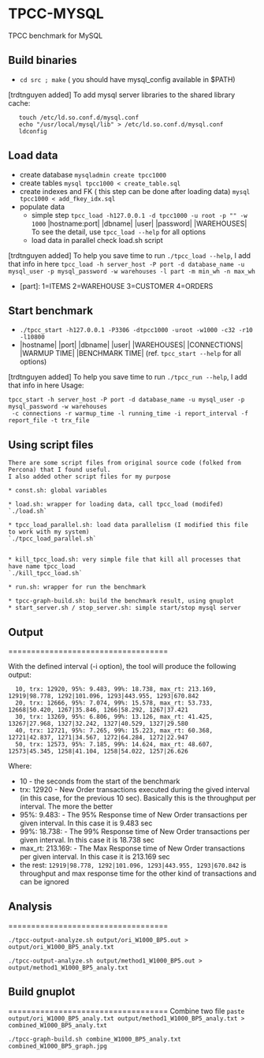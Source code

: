 # TPCC-MYSQL
TPCC benchmark for MySQL

## Build binaries
   * `cd src ; make`
   ( you should have mysql_config available in $PATH)
	
[trdtnguyen added]
To add mysql server libraries to the shared library cache:
```
   touch /etc/ld.so.conf.d/mysql.conf
   echo "/usr/local/mysql/lib" > /etc/ld.so.conf.d/mysql.conf 
   ldconfig
```
## Load data
   * create database
     `mysqladmin create tpcc1000`
   * create tables
     `mysql tpcc1000 < create_table.sql`
   * create indexes and FK ( this step can be done after loading data)
     `mysql tpcc1000 < add_fkey_idx.sql`
   * populate data
     - simple step
       `tpcc_load -h127.0.0.1 -d tpcc1000 -u root -p "" -w 1000`
                 |hostname:port| |dbname| |user| |password| |WAREHOUSES|
       To see the detail, use `tpcc_load --help` for all options
     - load data in parallel 
       check load.sh script

[trdtnguyen added]
To help you save time to run `./tpcc_load --help`, I add that info in here
`tpcc_load -h server_host -P port -d database_name -u mysql_user -p mysql_password -w warehouses -l part -m min_wh -n max_wh`

* [part]: 1=ITEMS 2=WAREHOUSE 3=CUSTOMER 4=ORDERS


## Start benchmark
   * `./tpcc_start -h127.0.0.1 -P3306 -dtpcc1000 -uroot -w1000 -c32 -r10 -l10800`
   * |hostname| |port| |dbname| |user| |WAREHOUSES| |CONNECTIONS| |WARMUP TIME| |BENCHMARK TIME|
   (ref. `tpcc_start --help` for all options) 

[trdtnguyen added]
To help you save time to run `./tpcc_run --help`, I add that info in here
Usage: 
```
tpcc_start -h server_host -P port -d database_name -u mysql_user -p mysql_password -w warehouses
 -c connections -r warmup_time -l running_time -i report_interval -f report_file -t trx_file 
```
## Using script files
	There are some script files from original source code (folked from Percona) that I found useful.
	I also added other script files for my purpose

	* const.sh: global variables

	* load.sh: wrapper for loading data, call tpcc_load (modifed)
	`./load.sh`

	* tpcc_load_parallel.sh: load data parallelism (I modified this file to work with my system)
	`./tpcc_load_parallel.sh`


	* kill_tpcc_load.sh: very simple file that kill all processes that have name tpcc_load
	`./kill_tpcc_load.sh`

	* run.sh: wrapper for run the benchmark
	
	* tpcc-graph-build.sh: build the benchmark result, using gnuplot
	* start_server.sh / stop_server.sh: simple start/stop mysql server
	
	

## Output
===================================

With the defined interval (-i option), the tool will produce the following output:
```
  10, trx: 12920, 95%: 9.483, 99%: 18.738, max_rt: 213.169, 12919|98.778, 1292|101.096, 1293|443.955, 1293|670.842
  20, trx: 12666, 95%: 7.074, 99%: 15.578, max_rt: 53.733, 12668|50.420, 1267|35.846, 1266|58.292, 1267|37.421
  30, trx: 13269, 95%: 6.806, 99%: 13.126, max_rt: 41.425, 13267|27.968, 1327|32.242, 1327|40.529, 1327|29.580
  40, trx: 12721, 95%: 7.265, 99%: 15.223, max_rt: 60.368, 12721|42.837, 1271|34.567, 1272|64.284, 1272|22.947
  50, trx: 12573, 95%: 7.185, 99%: 14.624, max_rt: 48.607, 12573|45.345, 1258|41.104, 1258|54.022, 1257|26.626
```

Where: 
* 10 - the seconds from the start of the benchmark
* trx: 12920 - New Order transactions executed during the gived interval (in this case, for the previous 10 sec). Basically this is the throughput per interval. The more the better
* 95%: 9.483: - The 95% Response time of New Order transactions per given interval. In this case it is 9.483 sec
* 99%: 18.738: - The 99% Response time of New Order transactions per given interval. In this case it is 18.738 sec
* max_rt: 213.169: - The Max Response time of New Order transactions per given interval. In this case it is 213.169 sec
* the rest: `12919|98.778, 1292|101.096, 1293|443.955, 1293|670.842` is throughput and max response time for the other kind of transactions and can be ignored

## Analysis
===================================

`./tpcc-output-analyze.sh output/ori_W1000_BP5.out > output/ori_W1000_BP5_analy.txt`

`./tpcc-output-analyze.sh output/method1_W1000_BP5.out > output/method1_W1000_BP5_analy.txt`

## Build gnuplot
===================================
Combine two file
`paste output/ori_W1000_BP5_analy.txt output/method1_W1000_BP5_analy.txt > combined_W1000_BP5_analy.txt`

`./tpcc-graph-build.sh combine_W1000_BP5_analy.txt combined_W1000_BP5_graph.jpg`
